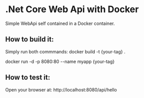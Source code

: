 # .Net Core Web Api with Docker
Simple WebApi self contained in a Docker container.

## How to build it:

Simply run both commmands:
docker build -t {your-tag} .

docker run -d -p 8080:80 --name myapp {your-tag}

## How to test it:
Open your browser at:
http://localhost:8080/api/hello
